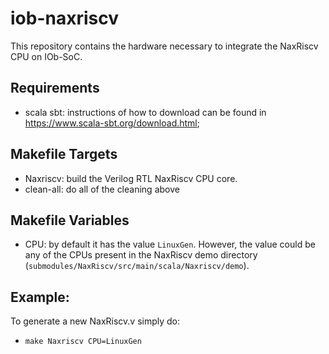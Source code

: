 <!--
SPDX-FileCopyrightText: 2025 IObundle

SPDX-License-Identifier: MIT
-->

# iob-naxriscv
This repository contains the hardware necessary to integrate the NaxRiscv CPU on IOb-SoC.

## Requirements
- scala sbt: instructions of how to download can be found in https://www.scala-sbt.org/download.html;

## Makefile Targets
- Naxriscv: build the Verilog RTL NaxRiscv CPU core.
- clean-all: do all of the cleaning above

## Makefile Variables
- CPU: by default it has the value `LinuxGen`. However, the value could be any of the CPUs present in the NaxRiscv demo directory (`submodules/NaxRiscv/src/main/scala/Naxriscv/demo`).

## Example:
To generate a new NaxRiscv.v simply do:
- `make Naxriscv CPU=LinuxGen`
